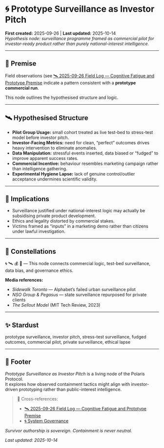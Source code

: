 # 🌀 Prototype Surveillance as Investor Pitch  
**First created:** 2025-09-26 | **Last updated:** 2025-10-14  
*Hypothesis node: surveillance programme framed as commercial pilot for investor-ready product rather than purely national-interest intelligence.*

---

## 📜 Premise  

Field observations (see [🛰️ 2025-09-26 Field Log — Cognitive Fatigue and Prototype Premise](../../../Field_Logs/🛰️_2025-09-26_field_log_cognitive_fatigue_and_prototype_premise.md) indicate a pattern consistent with a **prototype commercial run**.  

This node outlines the hypothesised structure and logic.

---

## 🛰️ Hypothesised Structure  

- **Pilot Group Usage:** small cohort treated as live test-bed to stress-test model before investor pitch.  
- **Investor-Facing Metrics:** need for clean, “perfect” outcomes drives heavy intervention to eliminate anomalies.  
- **Data Manipulation:** stressful events inserted, data biased or “fudged” to improve apparent success rates.  
- **Commercial Incentive:** behaviour resembles marketing campaign rather than intelligence gathering.  
- **Experimental Hygiene Lapse:** lack of genuine control/outlier acceptance undermines scientific validity.  

---

## 🧠 Implications  

- Surveillance justified under national-interest logic may actually be subsidising private product development.  
- Ethics and legality distorted by commercial stakes.  
- Victims framed as “inputs” in a marketing demo rather than citizens under lawful investigation.  

---

## 🌌 Constellations  
🌀 🛰️ 💰 🧪 — This node connects commercial logic, test-bed surveillance, data bias, and governance ethics.

**Media references:**  
- *Sidewalk Toronto* — Alphabet’s failed urban surveillance pilot  
- *NSO Group & Pegasus* — state surveillance repurposed for private clients  
- *The Sellout Model* (MIT Tech Review, 2023)

---

## ✨ Stardust  
prototype surveillance, investor pitch, stress-test surveillance, fudged outcomes, commercial pilot, private surveillance, ethical lapse

---

## 🏮 Footer  

*Prototype Surveillance as Investor Pitch* is a living node of the Polaris Protocol.  
It explores how observed containment tactics might align with investor-driven prototyping rather than public-interest intelligence.

> 📡 Cross-references:
> 
> - [🛰️ 2025-09-26 Field Log — Cognitive Fatigue and Prototype Premise](../../../Field_Logs/🛰️_2025-09-26_field_log_cognitive_fatigue_and_prototype_premise.md)  
> - [🌀 System Governance](../README.md)

*Survivor authorship is sovereign. Containment is never neutral.*  

_Last updated: 2025-10-14_
